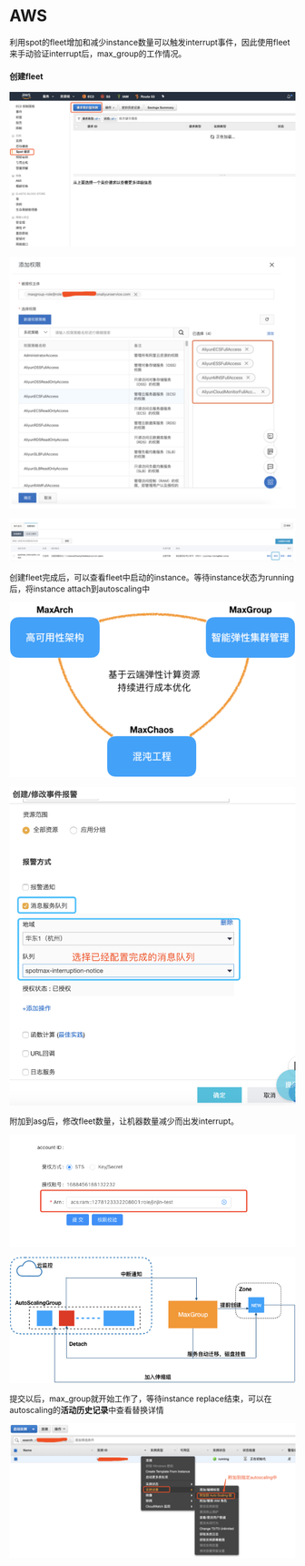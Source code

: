 # AWS

利用spot的fleet增加和减少instance数量可以触发interrupt事件，因此使用fleet来手动验证interrupt后，max\_group的工作情况。

#### 创建fleet

![](../../../.gitbook/assets/image.png)

![](../../../.gitbook/assets/image%20%28102%29.png)

![](../../../.gitbook/assets/image%20%2856%29.png)

创建fleet完成后，可以查看fleet中启动的instance。等待instance状态为running后，将instance attach到autoscaling中

![](../../../.gitbook/assets/image%20%2886%29.png)

![](../../../.gitbook/assets/image%20%2833%29.png)

附加到asg后，修改fleet数量，让机器数量减少而出发interrupt。

![](../../../.gitbook/assets/image%20%28114%29.png)

![](../../../.gitbook/assets/image%20%2831%29.png)

提交以后，max\_group就开始工作了，等待instance replace结束，可以在autoscaling的**活动历史记录**中查看替换详情

![](../../../.gitbook/assets/image%20%2875%29.png)

